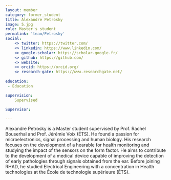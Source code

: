```yaml
---
layout: member
category: former_student
title: Alexandre Petrosky
image: 5.jpg
role: Master's student
permalink: 'team/Petrosky'
social:
    <> twitter: https://twitter.com/
    <> linkedin: https://www.linkedin.com/
    <> google-scholar: https://scholar.google.fr/
    <> github: https://github.com/
    <> website:
    <> orcid: https://orcid.org/
    <> research-gate: https://www.researchgate.net/
    
education:
 - Education

supervision:
    Supervised

Supervisor:
     
---
```


Alexandre Petrosky is a Master student supervised by Prof. Rachel Bouserhal and Prof. Jérémie Voix (ÉTS). He found a passion for microelectronics, signal processing and human biology. His research focuses on the development of a hearable for health monitoring and studying the impact of the sensors on the form factor. He aims to contribute to the development of a medical device capable of improving the detection of early pathologies through signals obtained from the ear. Before joining RHAD, he studied Electrical Engineering with a concentration in Health technologies at the École de technologie supérieure (ÉTS).